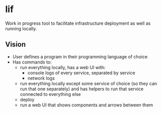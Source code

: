 # lif

Work in progress tool to facilitate infrastructure deployment as well as running locally.

## Vision

* User defines a program in their programming language of choice
* Has commands to:
  * run everything locally, has a web UI with:
    * console logs of every service, separated by service
    * network logs
  * run everything locally except some service of choice (so they can run that one separately) and has helpers to run that service connected to everything else
  * deploy
  * run a web UI that shows components and arrows between them